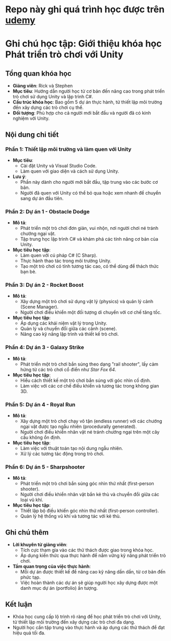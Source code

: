 # Repo này ghi quá trình học được trên [udemy](https://www.udemy.com/course/unitycourse2)
# Ghi chú học tập: Giới thiệu khóa học Phát triển trò chơi với Unity

## Tổng quan khóa học
- **Giảng viên**: Rick và Stephen
- **Mục tiêu**: Hướng dẫn người học từ cơ bản đến nâng cao trong phát triển trò chơi sử dụng Unity và lập trình C#.
- **Cấu trúc khóa học**: Bao gồm 5 dự án thực hành, từ thiết lập môi trường đến xây dựng các trò chơi cụ thể.
- **Đối tượng**: Phù hợp cho cả người mới bắt đầu và người đã có kinh nghiệm với Unity.

## Nội dung chi tiết

### Phần 1: Thiết lập môi trường và làm quen với Unity
- **Mục tiêu**:
  - Cài đặt Unity và Visual Studio Code.
  - Làm quen với giao diện và cách sử dụng Unity.
- **Lưu ý**:
  - Phần này dành cho người mới bắt đầu, tập trung vào các bước cơ bản.
  - Người đã quen với Unity có thể bỏ qua hoặc xem nhanh để chuyển sang dự án đầu tiên.

### Phần 2: Dự án 1 - Obstacle Dodge
- **Mô tả**:
  - Phát triển một trò chơi đơn giản, vui nhộn, nơi người chơi né tránh chướng ngại vật.
  - Tập trung học lập trình C# và khám phá các tính năng cơ bản của Unity.
- **Mục tiêu học tập**:
  - Làm quen với cú pháp C# (C Sharp).
  - Thực hành thao tác trong môi trường Unity.
  - Tạo một trò chơi có tính tương tác cao, có thể dùng để thách thức bạn bè.

### Phần 3: Dự án 2 - Rocket Boost
- **Mô tả**:
  - Xây dựng một trò chơi sử dụng vật lý (physics) và quản lý cảnh (Scene Manager).
  - Người chơi điều khiển một đối tượng di chuyển với cơ chế tăng tốc.
- **Mục tiêu học tập**:
  - Áp dụng các khái niệm vật lý trong Unity.
  - Quản lý và chuyển đổi giữa các cảnh (scene).
  - Nâng cao kỹ năng lập trình và thiết kế trò chơi.

### Phần 4: Dự án 3 - Galaxy Strike
- **Mô tả**:
  - Phát triển một trò chơi bắn súng theo dạng "rail shooter", lấy cảm hứng từ các trò chơi cổ điển như *Star Fox 64*.
- **Mục tiêu học tập**:
  - Hiểu cách thiết kế một trò chơi bắn súng với góc nhìn cố định.
  - Làm việc với các cơ chế điều khiển và tương tác trong không gian 3D.

### Phần 5: Dự án 4 - Royal Run
- **Mô tả**:
  - Xây dựng một trò chơi chạy vô tận (endless runner) với các chướng ngại vật được tạo ngẫu nhiên (procedurally generated).
  - Người chơi điều khiển nhân vật né tránh chướng ngại trên một cây cầu không ổn định.
- **Mục tiêu học tập**:
  - Làm việc với thuật toán tạo nội dung ngẫu nhiên.
  - Xử lý các tương tác động trong trò chơi.

### Phần 6: Dự án 5 - Sharpshooter
- **Mô tả**:
  - Phát triển một trò chơi bắn súng góc nhìn thứ nhất (first-person shooter).
  - Người chơi điều khiển nhân vật bắn kẻ thù và chuyển đổi giữa các loại vũ khí.
- **Mục tiêu học tập**:
  - Thiết lập bộ điều khiển góc nhìn thứ nhất (first-person controller).
  - Quản lý hệ thống vũ khí và tương tác với kẻ thù.

## Ghi chú thêm
- **Lời khuyên từ giảng viên**:
  - Tích cực tham gia vào các thử thách được giao trong khóa học.
  - Áp dụng kiến thức qua thực hành để nắm vững kỹ năng phát triển trò chơi.
- **Tầm quan trọng của việc thực hành**:
  - Mỗi dự án được thiết kế để nâng cao kỹ năng dần dần, từ cơ bản đến phức tạp.
  - Việc hoàn thành các dự án sẽ giúp người học xây dựng được một danh mục dự án (portfolio) ấn tượng.

## Kết luận
- Khóa học cung cấp lộ trình rõ ràng để học phát triển trò chơi với Unity, từ thiết lập môi trường đến xây dựng các trò chơi đa dạng.
- Người học cần tập trung vào thực hành và áp dụng các thử thách để đạt hiệu quả tối đa.